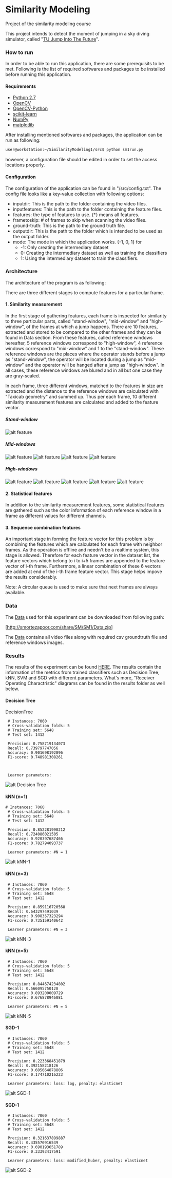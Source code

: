 # Similarity Modeling
Project of the similarity modeling course

This project intends to detect the moment of jumping in a sky diving simulator, called "[TU Jump Into The Future]". 

### How to run

In order to be able to run this application, there are some prerequisits to be met. Following is the list of required softwares and packages to be installed before running this application.

#### Requirements

* [Python 2.7]
* [OpenCV]
* [OpenCV-Python]
* [scikit-learn]
* [NumPy]
* [matplotlib]

After installing mentioned softwares and packages, the application can be run as following:
 

```sh
user@workstation:~/SimilarityModeling1/src$ python sm1run.py
```

however, a configuration file should be edited in order to set the access locations properly.

#### Configuration

The configuration of the application can be found in "/src/config.txt". The config file looks like a key-value collection with following options:

* inputdir: This is the path to the folder containing the video files.
* inputfeatures: This is the path to the folder containing the feature files.
* features: the type of features to use. {*} means all features.
* frametoskip: # of frames to skip when scanning the video files.
* ground-truth: This is the path to the ground truth file.
* outputdir: This is the path to the folder which is intended to be used as the output folder.
* mode: The mode in which the application works. {-1, 0, 1} for 
   * -1: Only creating the intermediary dataset
   * 0: Creating the intermediary dataset as well as training the classifiers
   * 1: Using the intermediary dataset to train the classifiers.


### Architecture 

The architecture of the program is as following:

There are three different stages to compute features for a particular frame.

#### 1. Similarity measurement

In the first stage of gathering features, each frame is inspected for similarity to three particular parts, called "stand-window", "mid-window" and "high-window", of the frames at which a jump happens. There are 10 features, extracted and stored to be compared to the other frames and they can be found in Data section. From these features, called reference windows hereafter, 5 reference windows correspond to "high-window", 4 reference windows correspond to "mid-window" and 1 to the "stand-window". These reference windows are the places where the operator stands before a jump as "stand-window", the operator will be located during a jump as "mid-window" and the operator will be hanged after a jump as "high-window". In all cases, these reference windows are blured and in all but one case they are gray-scaled.

In each frame, three different windows, matched to the features in size are extracted and the distance to the reference windows are calculated with "Taxicab geometry" and summed up. Thus per each frame, 10 different similarity measurement features are calculated and added to the feature vector.

##### Stand-window
![alt feature](http://smortezapoor.com/share/SM/SM1/features/feature_stand.png)
##### Mid-windows
![alt feature](http://smortezapoor.com/share/SM/SM1/features/feature_mid_01.png)
![alt feature](http://smortezapoor.com/share/SM/SM1/features/feature_mid_02.png)
![alt feature](http://smortezapoor.com/share/SM/SM1/features/feature_mid_03.png)
![alt feature](http://smortezapoor.com/share/SM/SM1/features/feature_mid_04.png)
##### High-windows
![alt feature](http://smortezapoor.com/share/SM/SM1/features/feature_high_01.png)
![alt feature](http://smortezapoor.com/share/SM/SM1/features/feature_high_02.png)
![alt feature](http://smortezapoor.com/share/SM/SM1/features/feature_high_03.png)
![alt feature](http://smortezapoor.com/share/SM/SM1/features/feature_high_04.png)
![alt feature](http://smortezapoor.com/share/SM/SM1/features/feature_high_05_color.png)






#### 2. Statistical features

In addition to the similarity measurement features, some statistical features are gathered such as the color information of each reference window in a frame as different values for different channels.

#### 3. Sequence combination features

An important stage in forming the feature vector for this problem is by combining the features which are calculated for each frame with neighbor frames. As the operation is offline and needn't be a realtime system, this stage is allowed. Therefore for each feature vector in the dataset list, the feature vectors which belong to i to i+5 frames are appended to the feature vector of i-th frame. Furthermore, a linear combination of these 6 vectors are added at end of the i-th frame feature vector. This stage helps impove the results considerably.

Note: A circular queue is used to make sure that next frames are always available. 

### Data

The [Data] used for this experiment can be downloaded from following path:

[http://smortezapoor.com/share/SM/SM1/Data.zip]

The [Data] contains all video files along with required csv groundtruth file and reference windows images.



### Results

The results of the experiment can be found [HERE]. The results contain the information of the metrics from trained classifiers such as Decision Tree, kNN, SVM and SGD with different parameters. What's more, "Receiver Operating Charactristic" diagrams can be found in the results folder as well below.

#### Decision Tree

DecisionTree

     # Instances: 7060 
     # Cross-validation folds: 5
     # Training set: 5648 
     # Test set: 1412 
     
     Precision: 0.758719134073 
     Recall: 0.739797747056 
     Accuracy: 0.901698192896 
     F1-score: 0.748981308261 



     Learner parameters: 

![alt Decision Tree](http://smortezapoor.com/share/SM/SM1/Final%20Results%20(offline)/DecisionTree.png)

#### kNN (n=1)

    # Instances: 7060 
     # Cross-validation folds: 5 
     # Training set: 5648 
     # Test set: 1412 
 
     Precision: 0.852281990212 
     Recall: 0.724086021505 
     Accuracy: 0.920397687466 
     F1-score: 0.782794093737 

     Learner parameters: #N = 1

![alt kNN-1](http://smortezapoor.com/share/SM/SM1/Final%20Results%20(offline)/knn1.png)

#### kNN (n=3)

     # Instances: 7060 
     # Cross-validation folds: 5 
     # Training set: 5648 
     # Test set: 1412 
 
     Precision: 0.859116720568 
     Recall: 0.643297491039 
     Accuracy: 0.908357323294 
     F1-score: 0.735159140642 

     Learner parameters: #N = 3
 
![alt kNN-3](http://smortezapoor.com/share/SM/SM1/Final%20Results%20(offline)/knn3.png)

#### kNN (n=5)

     # Instances: 7060 
     # Cross-validation folds: 5 
     # Training set: 5648 
     # Test set: 1412 
 
     Precision: 0.844674234802 
     Recall: 0.566095750128 
     Accuracy: 0.893200009729 
     F1-score: 0.676878946081 

     Learner parameters: #N = 5

![alt kNN-5](http://smortezapoor.com/share/SM/SM1/Final%20Results%20(offline)/knn5.png)

#### SGD-1

     # Instances: 7060 
     # Cross-validation folds: 5 
     # Training set: 5648 
     # Test set: 1412 
 
     Precision: 0.223368451879 
     Recall: 0.392158218126 
     Accuracy: 0.605664878806 
     F1-score: 0.174710216223 

     Learner parameters: loss: log, penalty: elasticnet
 
![alt SGD-1](http://smortezapoor.com/share/SM/SM1/Final%20Results%20(offline)/sgd-1.png)

#### SGD-1

     # Instances: 7060 
     # Cross-validation folds: 5 
     # Training set: 5648 
     # Test set: 1412 
 
     Precision: 0.321637899887 
     Recall: 0.435570916539 
     Accuracy: 0.690193651789 
     F1-score: 0.33393417591 

     Learner parameters: loss: modified_huber, penalty: elasticnet
 
![alt SGD-2](http://smortezapoor.com/share/SM/SM1/Final%20Results%20(offline)/sgd-2.png)

[//]: # (These are reference links used in the body of this note and get stripped out when the markdown processor does its job. There is no need to format nicely because it shouldn't be seen. Thanks SO - http://stackoverflow.com/questions/4823468/store-comments-in-markdown-syntax)


   [Data]: <http://smortezapoor.com/share/SM/SM1/Data.zip>
   [HERE]: <http://smortezapoor.com/share/SM/SM1/Final%20Results%20(offline)/>
   [http://smortezapoor.com/share/SM/SM1/Data.zip]: <http://smortezapoor.com/share/SM/SM1/Data.zip>
   [TU Jump Into The Future]: <https://www.ims.tuwien.ac.at/projects/virtualjumpsimulator>
   [Python 2.7]: <https://www.python.org/download/releases/2.7/>
   [scikit-learn]: <http://scikit-learn.org/stable/>
   [OpenCV]: <http://opencv.org/>
   [NumPy]: <http://www.numpy.org/>
   [matplotlib]: <http://matplotlib.org/>
   [OpenCV-Python]: <http://docs.opencv.org/master/d5/de5/tutorial_py_setup_in_windows.html#gsc.tab=0>
   
   
  

